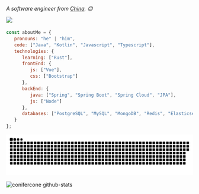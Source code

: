 <p><em>A software engineer from <a href="https://zh.wikipedia.org/wiki/%E4%B8%AD%E5%8D%8E%E4%BA%BA%E6%B0%91%E5%85%B1%E5%92%8C%E5%9B%BD">China</a>. 😊</br>
</em></p>

![](https://komarev.com/ghpvc/?username=conifercone&abbreviated=true)

```javascript
const aboutMe = {
   pronouns: "he" | "him",
   code: ["Java", "Kotlin", "Javascript", "Typescript"],
   technologies: {
      learning: ["Rust"],
      frontEnd: {
         js: ["Vue"],
         css: ["Bootstrap"]
      },
      backEnd: {
         java: ["Spring", "Spring Boot", "Spring Cloud", "JPA"],
         js: ["Node"]
      },
      databases: ["PostgreSQL", "MySQL", "MongoDB", "Redis", "Elasticsearch"]
   }
};
```

<picture>
  <source media="(prefers-color-scheme: dark)" srcset="https://raw.githubusercontent.com/conifercone/conifercone/main/snk/github-snake-dark.svg" />
  <source media="(prefers-color-scheme: light)" srcset="https://raw.githubusercontent.com/conifercone/conifercone/main/snk/github-snake.svg" />
  <img alt="github-snake" src="https://raw.githubusercontent.com/conifercone/conifercone/main/snk/github-snake.svg" />
</picture>

![conifercone github-stats](https://stats.dooboo.io/api/github-stats-advanced?login=conifercone)

